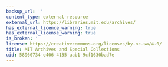 ```yaml
---
backup_url: ''
content_type: external-resource
external_url: https://libraries.mit.edu/archives/
has_external_licence_warning: true
has_external_license_warning: true
is_broken: ''
license: https://creativecommons.org/licenses/by-nc-sa/4.0/
title: MIT Archives and Special Collections
uid: 58960734-e406-4135-aab1-9cf1630bad7e
---
```

